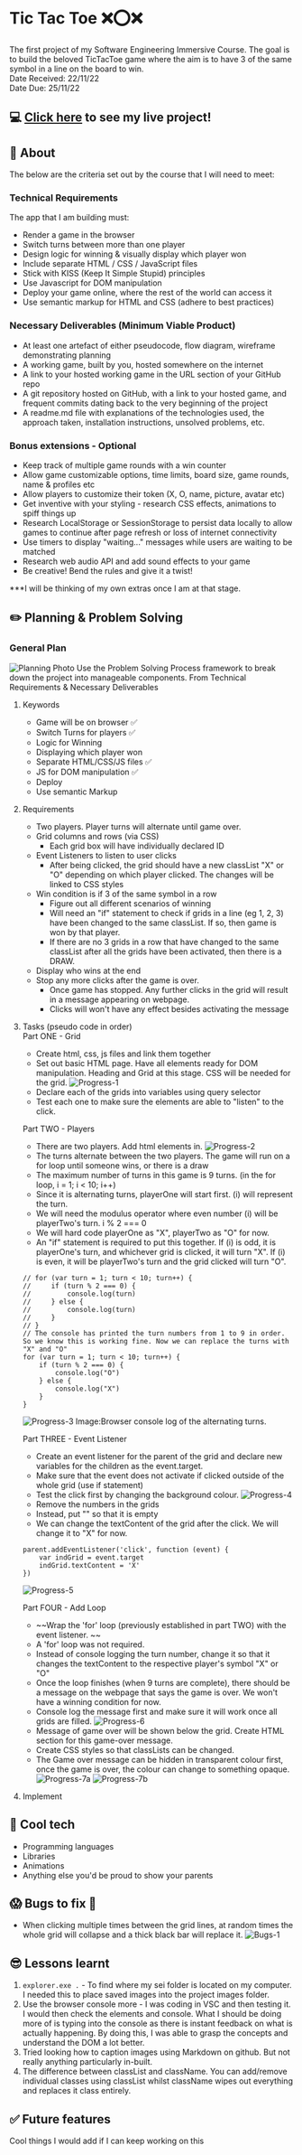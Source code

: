 # Tic Tac Toe :x::o::x:
The first project of my Software Engineering Immersive Course. The goal is to build the beloved TicTacToe game where the aim is to have 3 of the same symbol in a line on the board to win.<br/> 
Date Received: 22/11/22<br/>
Date Due: 25/11/22

## :computer: [Click here](https://pwong-it.github.io/Project-1_TicTacToe/) to see my live project!

## :page_facing_up: About
The below are the criteria set out by the course that I will need to meet:
### Technical Requirements
The app that I am building must:
- Render a game in the browser
- Switch turns between more than one player
- Design logic for winning & visually display which player won
- Include separate HTML / CSS / JavaScript files
- Stick with KISS (Keep It Simple Stupid) principles
- Use Javascript for DOM manipulation
- Deploy your game online, where the rest of the world can access it
- Use semantic markup for HTML and CSS (adhere to best practices)

### Necessary Deliverables (Minimum Viable Product)
- At least one artefact of either pseudocode, flow diagram, wireframe demonstrating planning 
- A working game, built by you, hosted somewhere on the internet
- A link to your hosted working game in the URL section of your GitHub repo
- A git repository hosted on GitHub, with a link to your hosted game, and frequent commits dating back to the very beginning of the project
- A readme.md file with explanations of the technologies used, the approach taken, installation instructions, unsolved problems, etc.

### Bonus extensions - Optional
- Keep track of multiple game rounds with a win counter
- Allow game customizable options, time limits, board size, game rounds, name & profiles etc
- Allow players to customize their token (X, O, name, picture, avatar etc)
- Get inventive with your styling - research CSS effects, animations to spiff things up
- Research LocalStorage or SessionStorage to persist data locally to allow games to continue after page refresh or loss of internet connectivity
- Use timers to display "waiting..." messages while users are waiting to be matched
- Research web audio API and add sound effects to your game
- Be creative! Bend the rules and give it a twist!

***I will be thinking of my own extras once I am at that stage. 

## :pencil2: Planning & Problem Solving
### General Plan
![Planning Photo](./images/photo-sketch.jpg)
Use the Problem Solving Process framework to break down the project into manageable components. From Technical Requirements & Necessary Deliverables
1.  Keywords 
    - Game will be on browser :white_check_mark:
    - Switch Turns for players :white_check_mark:
    - Logic for Winning
    - Displaying which player won
    - Separate HTML/CSS/JS files :white_check_mark:
    - JS for DOM manipulation :white_check_mark:
    - Deploy 
    - Use semantic Markup
2.  Requirements
    - Two players. Player turns will alternate until game over.
    - Grid columns and rows (via CSS)
        - Each grid box will have individually declared ID
    - Event Listeners to listen to user clicks
        - After being clicked, the grid should have a new classList "X" or "O" depending on which player clicked. The changes will be linked to CSS styles
    - Win condition is if 3 of the same symbol in a row
        - Figure out all different scenarios of winning
        - Will need an "if" statement to check if grids in a line (eg 1, 2, 3) have been changed to the same classList. If so, then game is won by that player.
        - If there are no 3 grids in a row that have changed to the same classList after all the grids have been activated, then there is a DRAW.
    - Display who wins at the end
    - Stop any more clicks after the game is over. 
        - Once game has stopped. Any further clicks in the grid will result in a message appearing on webpage. 
        - Clicks will won't have any effect besides activating the message
3.  Tasks (pseudo code in order)<br/>
    Part ONE - Grid
    - Create html, css, js files and link them together
    - Set out basic HTML page. Have all elements ready for DOM manipulation. Heading and Grid at this stage. CSS will be needed for the grid. 
    ![Progress-1](./images/progress_1.png)
    - Declare each of the grids into variables using query selector
    - Test each one to make sure the elements are able to "listen" to the click. 

    Part TWO - Players
    - There are two players. Add html elements in.
    ![Progress-2](./images/progress_2.png)
    - The turns alternate between the two players. The game will run on a for loop until someone wins, or there is a draw
    - The maximum number of turns in this game is 9 turns. (in the for loop, i = 1; i < 10; i++)
    - Since it is alternating turns, playerOne will start first. (i) will represent the turn. 
    - We will need the modulus operator where even number (i) will be playerTwo's turn. i % 2 === 0
    - We will hard code playerOne as "X", playerTwo as "O" for now. 
    - An "if" statement is required to put this together. If (i) is odd, it is playerOne's turn, and whichever grid is clicked, it will turn "X". If (i) is even, it will be playerTwo's turn and the grid clicked will turn "O".
    ```
    // for (var turn = 1; turn < 10; turn++) {
    //     if (turn % 2 === 0) {
    //         console.log(turn)
    //     } else {
    //         console.log(turn)
    //     }
    // }
    // The console has printed the turn numbers from 1 to 9 in order. So we know this is working fine. Now we can replace the turns with "X" and "O"
    for (var turn = 1; turn < 10; turn++) {
        if (turn % 2 === 0) {
            console.log("O")
        } else {
            console.log("X")
        }
    }
    ```
    ![Progress-3](./images/progress_3.png)
    Image:Browser console log of the alternating turns.

    Part THREE - Event Listener
    - Create an event listener for the parent of the grid and declare new variables for the children as the event.target. 
    - Make sure that the event does not activate if clicked outside of the whole grid (use if statement)
    - Test the click first by changing the background colour.
    ![Progress-4](./images/progress_4.png)
    - Remove the numbers in the grids
    - Instead, put "" so that it is empty
    - We can change the textContent of the grid after the click. We will change it to "X" for now.
    ```
    parent.addEventListener('click', function (event) {
        var indGrid = event.target
        indGrid.textContent = 'X'
    })
    ```
    ![Progress-5](./images/progress_5.png)

    Part FOUR - Add Loop
    - ~~Wrap the 'for' loop (previously established in part TWO) with the event listener. ~~
    - A 'for' loop was not required. 
    - Instead of console logging the turn number, change it so that it changes the textContent to the respective player's symbol "X" or "O"
    - Once the loop finishes (when 9 turns are complete), there should be a message on the webpage that says the game is over. We won't have a winning condition for now.
    - Console log the message first and make sure it will work once all grids are filled.
    ![Progress-6](./images/progress_6.png)
    - Message of game over will be shown below the grid. Create HTML section for this game-over message.
    - Create CSS styles so that classLists can be changed.
    - The Game over message can be hidden in transparent colour first, once the game is over, the colour can change to something opaque. 
    ![Progress-7a](./images/progress_7a.png)
    ![Progress-7b](./images/progress_7b.png)


4.  Implement 
  



## :rocket: Cool tech
- Programming languages
- Libraries
- Animations
- Anything else you'd be proud to show your parents

## :scream: Bugs to fix :bug:
- When clicking multiple times between the grid lines, at random times the whole grid will collapse and a thick black bar will replace it.
![Bugs-1](./images/bugs_1.png)

## :sunglasses: Lessons learnt
1.  `explorer.exe .` - To find where my sei folder is located on my computer. I needed this to place saved images into the project images folder. 
2.  Use the browser console more - I was coding in VSC and then testing it. I would then check the elements and console. What I should be doing more of is typing into the console as there is instant feedback on what is actually happening. By doing this, I was able to grasp the concepts and understand the DOM a lot better.
3.  Tried looking how to caption images using Markdown on github. But not really anything particularly in-built. 
4.  The difference between classList and className. You can add/remove individual classes using classList whilst className wipes out everything and replaces it class entirely.

## :white_check_mark: Future features
Cool things I would add if I can keep working on this


